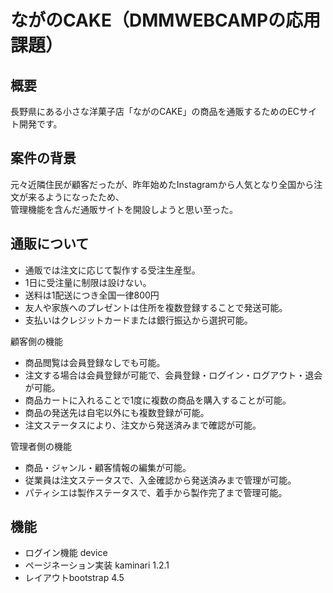 # ながのCAKE（DMMWEBCAMPの応用課題）

## 概要
長野県にある小さな洋菓子店「ながのCAKE」の商品を通販するためのECサイト開発です。


## 案件の背景
元々近隣住民が顧客だったが、昨年始めたInstagramから人気となり全国から注文が来るようになったため、<br>
管理機能を含んだ通販サイトを開設しようと思い至った。


## 通販について
* 通販では注文に応じて製作する受注生産型。
* 1日に受注量に制限は設けない。
* 送料は1配送につき全国一律800円
* 友人や家族へのプレゼントは住所を複数登録することで発送可能。
* 支払いはクレジットカードまたは銀行振込から選択可能。

顧客側の機能
* 商品閲覧は会員登録なしでも可能。
* 注文する場合は会員登録が可能で、会員登録・ログイン・ログアウト・退会が可能。
* 商品カートに入れることで1度に複数の商品を購入することが可能。
* 商品の発送先は自宅以外にも複数登録が可能。
* 注文ステータスにより、注文から発送済みまで確認が可能。

管理者側の機能
* 商品・ジャンル・顧客情報の編集が可能。
* 従業員は注文ステータスで、入金確認から発送済みまで管理が可能。
* パティシエは製作ステータスで、着手から製作完了まで管理可能。

## 機能
* ログイン機能 device
* ページネーション実装 kaminari 1.2.1
* レイアウトbootstrap 4.5
